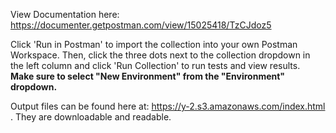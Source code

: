 View Documentation here:
https://documenter.getpostman.com/view/15025418/TzCJdoz5

Click 'Run in Postman' to import the collection into your own Postman Workspace. Then, click the three dots next to the collection dropdown in the left column and click 'Run Collection' to run tests and view results. **Make sure to select "New Environment" from the "Environment" dropdown.** 

Output files can be found here at: https://y-2.s3.amazonaws.com/index.html .
They are downloadable and readable.
